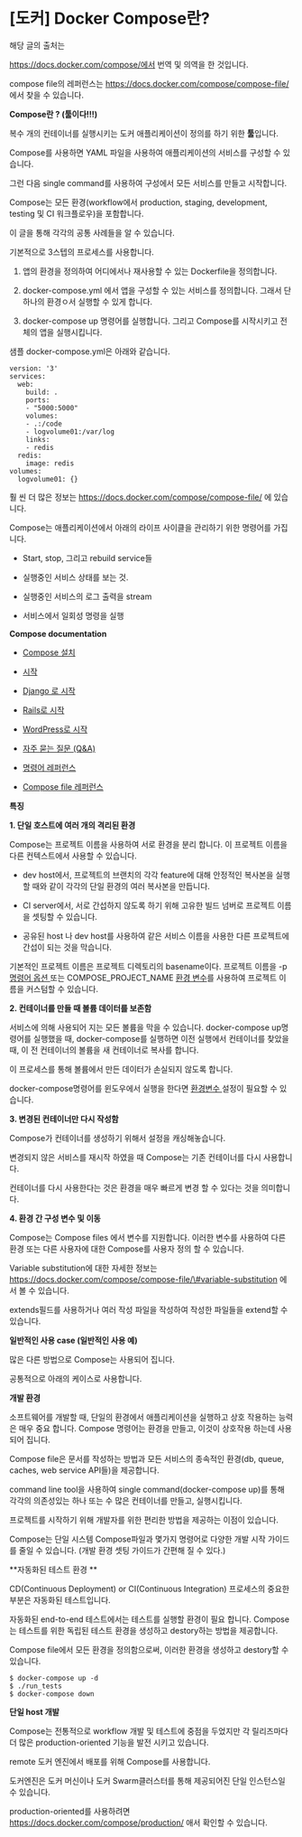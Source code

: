 # \[도커\] Docker Compose란?

해당 글의 출처는 

https://docs.docker.com/compose/에서 번역 및 의역을 한 것입니다. 

compose file의 레퍼런스는 https://docs.docker.com/compose/compose-file/ 에서 찾을 수 있습니다.   


**Compose란 ? \(툴이다!!!\)**

복수 개의 컨테이너를 실행시키는 도커 애플리케이션이 정의를 하기 위한 **툴**입니다. 

Compose를 사용하면 YAML 파일을 사용하여 애플리케이션의 서비스를 구성할 수 있습니다. 

그런 다음 single command를 사용하여 구성에서 모든 서비스를 만들고 시작합니다. 

 Compose는 모든 환경\(workflow에서 production, staging, development, testing 및 CI 워크플로우\)을 포함합니다. 

이 글을 통해 각각의 공통 사례들을 알 수 있습니다.

기본적으로 3스텝의 프로세스를 사용합니다. 

1. 앱의 환경을 정의하여 어디에서나 재사용할 수 있는 Dockerfile을 정의합니다.

2. docker-compose.yml 에서 앱을 구성할 수 있는 서비스를 정의합니다. 그래서 단 하나의 환경ㅇ서 실행할 수 있게 합니다. 

3. docker-compose up 명령어를 실행합니다. 그리고 Compose를 시작시키고 전체의 앱을 실행시킵니다. 

샘플 docker-compose.yml은 아래와 같습니다. 

```text
version: '3'
services:
  web:
    build: .
    ports:
    - "5000:5000"
    volumes:
    - .:/code
    - logvolume01:/var/log
    links:
    - redis
  redis:
    image: redis
volumes:
  logvolume01: {}
```

훨 씬 더 많은 정보는 https://docs.docker.com/compose/compose-file/ 에 있습니다. 

Compose는 애플리케이션에서 아래의 라이프 사이클을 관리하기 위한 명령어를 가집니다. 

- Start, stop, 그리고 rebuild service들

- 실행중인 서비스 상태를 보는 것.

- 실행중인 서비스의 로그 출력을 stream

- 서비스에서 일회성 명령을 실행

**Compose documentation**

- [Compose 설치](http://.com/compose/install/)

- [시작](https://docs.docker.com/compose/gettingstarted/) 

- [Django 로 시작](https://docs.docker.com/compose/django/)

- [Rails로 시작](https://docs.docker.com/compose/rails/)

- [WordPress로 시작](https://docs.docker.com/compose/wordpress/)

- [자주 묻는 질문 \(Q&A\)](https://docs.docker.com/compose/faq/)

- [명령어 레퍼런스](https://docs.docker.com/compose/reference/)

- [Compose  file 레퍼런스](https://docs.docker.com/compose/compose-file/)

**특징**

**1. 단일 호스트에 여러 개의 격리된 환경**

Compose는 프로젝트 이름을 사용하여 서로 환경을 분리 합니다. 이 프로젝트 이름을 다른 컨텍스트에서 사용할 수 있습니다. 

- dev host에서, 프로젝트의 브랜치의 각각 feature에 대해 안정적인 복사본을 실행할 때와 같이 각각의 단일 환경의 여러 복사본을 만듭니다. 

- CI server에서,  서로 간섭하지 않도록 하기 위해 고유한 빌드 넘버로 프로젝트 이름을 셋팅할 수 있습니다. 

-  공유된 host 나 dev host를 사용하여  같은 서비스 이름을 사용한 다른 프로젝트에 간섭이 되는 것을 막습니다.

 기본적인 프로젝트 이름은 프로젝트 디렉토리의 basename이다. 프로젝트 이름을 -p[ 명령어 옵션 ](https://docs.docker.com/compose/reference/overview/)또는 COMPOSE\_PROJECT\_NAME [환경 변수](https://docs.docker.com/compose/reference/envvars/#compose-project-name)를 사용하여 프로젝트 이름을 커스텀할 수 있습니다. 

**2. 컨테이너를 만들 때 볼륨 데이터를 보존함**

서비스에 의해 사용되어 지는 모든 볼륨을 막을 수 있습니다. docker-compose up명령어를 실행했을 때, docker-compose를 실행하면 이전 실행에서 컨테이너를 찾았을 때, 이 전 컨테이너의 볼륨을 새 컨테이너로 복사를 합니다. 

이 프로세스를 통해 볼륨에서 만든 데이터가 손실되지 않도록 합니다. 

docker-compose명령어를 윈도우에서 실행을 한다면 [환경변수 ](https://docs.docker.com/compose/reference/envvars/)설정이 필요할 수 있습니다. 

**3. 변경된 컨테이너만 다시 작성함**

Compose가 컨테이너를 생성하기 위해서 설정을 캐싱해놓습니다.

변경되지 않은 서비스를 재시작 하였을 때 Compose는 기존 컨테이너를 다시 사용합니다.

컨테이너를 다시 사용한다는 것은 환경을 매우 빠르게 변경 할 수 있다는 것을 의미합니다.

**4. 환경 간 구성 변수 및 이동**

Compose는 Compose files 에서 변수를 지원합니다. 이러한 변수를 사용하여 다른 환경 또는 다른 사용자에 대한 Compose를 사용자 정의 할 수 있습니다. 

Variable substitution에 대한 자세한 정보는 https://docs.docker.com/compose/compose-file/\#variable-substitution 에서 볼 수 있습니다. 

extends필드를 사용하거나 여러 작성 파일을 작성하여 작성한 파일들을 extend할 수 있습니다. 

**일반적인 사용 case \(일반적인 사용 예\)**

많은 다른 방법으로 Compose는 사용되어 집니다. 

공통적으로 아래의 케이스로 사용합니다. 

**개발 환경**

소프트웨어를 개발할 때, 단일의 환경에서 애플리케이션을 실행하고 상호 작용하는 능력은 매우 중요 합니다. Compose 명령어는 환경을 만들고, 이것이 상호작용 하는데 사용되어 집니다. 

Compose file은 문서를 작성하는 방법과 모든 서비스의 종속적인 환경\(db, queue, caches, web service API들\)을 제공합니다.  

command line tool을 사용하여 single command\(docker-compose up\)를 통해 각각의 의존성있는 하나 또는 수 많은 컨테이너를 만들고, 실행시킵니다. 

프로젝트를 시작하기 위해 개발자를 위한 편리한 방법을 제공하는 이점이 있습니다. 

Compose는 단일 시스템 Compose파일과 몇가지 명령어로 다양한 개발 시작 가이드를 줄일 수 있습니다. \(개발 환경 셋팅 가이드가 간편해 질 수 있다.\)

**자동화된 테스트 환경 **

CD\(Continuous Deployment\) or CI\(Continuous Integration\) 프로세스의 중요한 부분은 자동화된 테스트입니다. 

자동화된 end-to-end 테스트에서는 테스트를 실행할 환경이 필요 합니다. Compose는 테스트를 위한 독립된 테스트 환경을 생성하고 destory하는 방법을 제공합니다. 

Compose file에서 모든 환경을 정의함으로써, 이러한 환경을 생성하고 destory할 수 있습니다. 

```text
$ docker-compose up -d
$ ./run_tests
$ docker-compose down
```

**단일 host 개발**

  
Compose는 전통적으로 workflow 개발 및 테스트에 중점을 두었지만 각 릴리즈마다 더 많은 production-oriented  기능을 발전 시키고 있습니다. 

remote 도커 엔진에서 배포를 위해 Compose를 사용합니다. 

도커엔진은 도커 머신이나 도커 Swarm클러스터를 통해 제공되어진 단일 인스턴스일 수 있습니다. 

production-oriented를 사용하려면 https://docs.docker.com/compose/production/ 애서 확인할 수 있습니다. 

